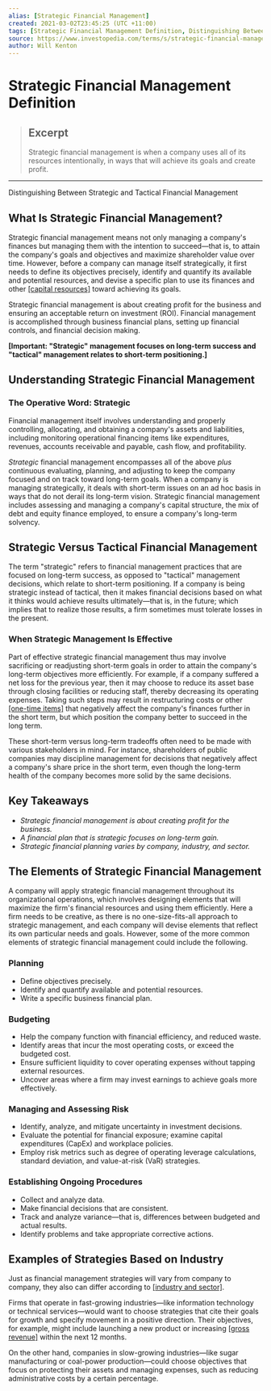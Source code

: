 ```yaml
---
alias: [Strategic Financial Management]
created: 2021-03-02T23:45:25 (UTC +11:00)
tags: [Strategic Financial Management Definition, Distinguishing Between Strategic and Tactical Financial Management]
source: https://www.investopedia.com/terms/s/strategic-financial-management.asp
author: Will Kenton
---
```


# Strategic Financial Management Definition

> ## Excerpt
> Strategic financial management is when a company uses all of its resources intentionally, in ways that will achieve its goals and create profit.

---

Distinguishing Between Strategic and Tactical Financial Management
## What Is Strategic Financial Management?

Strategic financial management means not only managing a company's finances but managing them with the intention to succeed—that is, to attain the company's goals and objectives and maximize shareholder value over time. However, before a company can manage itself strategically, it first needs to define its objectives precisely, identify and quantify its available and potential resources, and devise a specific plan to use its finances and other [[capital resources]](https://www.investopedia.com/ask/answers/032715/what-are-some-examples-different-types-capital.asp) toward achieving its goals.

Strategic financial management is about creating profit for the business and ensuring an acceptable return on investment (ROI). Financial management is accomplished through business financial plans, setting up financial controls, and financial decision making.

**\[Important: "Strategic" management focuses on long-term success and "tactical" management relates to short-term positioning.\]**

## Understanding Strategic Financial Management

### The Operative Word: Strategic

Financial management itself involves understanding and properly controlling, allocating, and obtaining a company's assets and liabilities, including monitoring operational financing items like expenditures, revenues, accounts receivable and payable, cash flow, and profitability.

_Strategic_ financial management encompasses all of the above _plus_ continuous evaluating, planning, and adjusting to keep the company focused and on track toward long-term goals. When a company is managing strategically, it deals with short-term issues on an ad hoc basis in ways that do not derail its long-term vision. Strategic financial management includes assessing and managing a company's capital structure, the mix of debt and equity finance employed, to ensure a company's long-term solvency.

## Strategic Versus Tactical Financial Management

The term "strategic" refers to financial management practices that are focused on long-term success, as opposed to "tactical" management decisions, which relate to short-term positioning. If a company is being strategic instead of tactical, then it makes financial decisions based on what it thinks would achieve results ultimately—that is, in the future; which implies that to realize those results, a firm sometimes must tolerate losses in the present.

### When Strategic Management Is Effective

Part of effective strategic financial management thus may involve sacrificing or readjusting short-term goals in order to attain the company's long-term objectives more efficiently. For example, if a company suffered a net loss for the previous year, then it may choose to reduce its asset base through closing facilities or reducing staff, thereby decreasing its operating expenses. Taking such steps may result in restructuring costs or other [[one-time items]](https://www.investopedia.com/terms/o/one-time-item.asp) that negatively affect the company's finances further in the short term, but which position the company better to succeed in the long term.

These short-term versus long-term tradeoffs often need to be made with various stakeholders in mind. For instance, shareholders of public companies may discipline management for decisions that negatively affect a company's share price in the short term, even though the long-term health of the company becomes more solid by the same decisions.

## Key Takeaways

-   _Strategic financial management is about creating profit for the business._
-   _A financial plan that is strategic focuses on long-term gain._
-   _Strategic financial planning varies by company, industry, and sector._

## The Elements of Strategic Financial Management

A company will apply strategic financial management throughout its organizational operations, which involves designing elements that will maximize the firm's financial resources and using them efficiently. Here a firm needs to be creative, as there is no one-size-fits-all approach to strategic management, and each company will devise elements that reflect its own particular needs and goals. However, some of the more common elements of strategic financial management could include the following.

### Planning

-   Define objectives precisely.
-   Identify and quantify available and potential resources.
-   Write a specific business financial plan.

### Budgeting

-   Help the company function with financial efficiency, and reduced waste.
-   Identify areas that incur the most operating costs, or exceed the budgeted cost.
-   Ensure sufficient liquidity to cover operating expenses without tapping external resources.
-   Uncover areas where a firm may invest earnings to achieve goals more effectively.

### Managing and Assessing Risk

-   Identify, analyze, and mitigate uncertainty in investment decisions.
-   Evaluate the potential for financial exposure; examine capital expenditures (CapEx) and workplace policies.
-   Employ risk metrics such as degree of operating leverage calculations, standard deviation, and value-at-risk (VaR) strategies.

### Establishing Ongoing Procedures

-   Collect and analyze data.
-   Make financial decisions that are consistent.
-   Track and analyze variance—that is, differences between budgeted and actual results.
-   Identify problems and take appropriate corrective actions.

## Examples of Strategies Based on Industry

Just as financial management strategies will vary from company to company, they also can differ according to [[industry and sector]](https://www.investopedia.com/ask/answers/05/industrysector.asp).

Firms that operate in fast-growing industries—like information technology or technical services—would want to choose strategies that cite their goals for growth and specify movement in a positive direction. Their objectives, for example, might include launching a new product or increasing [[gross revenue]](https://www.investopedia.com/ask/answers/122214/what-difference-between-revenue-and-income.asp) within the next 12 months.

On the other hand, companies in slow-growing industries—like sugar manufacturing or coal-power production—could choose objectives that focus on protecting their assets and managing expenses, such as reducing administrative costs by a certain percentage.
